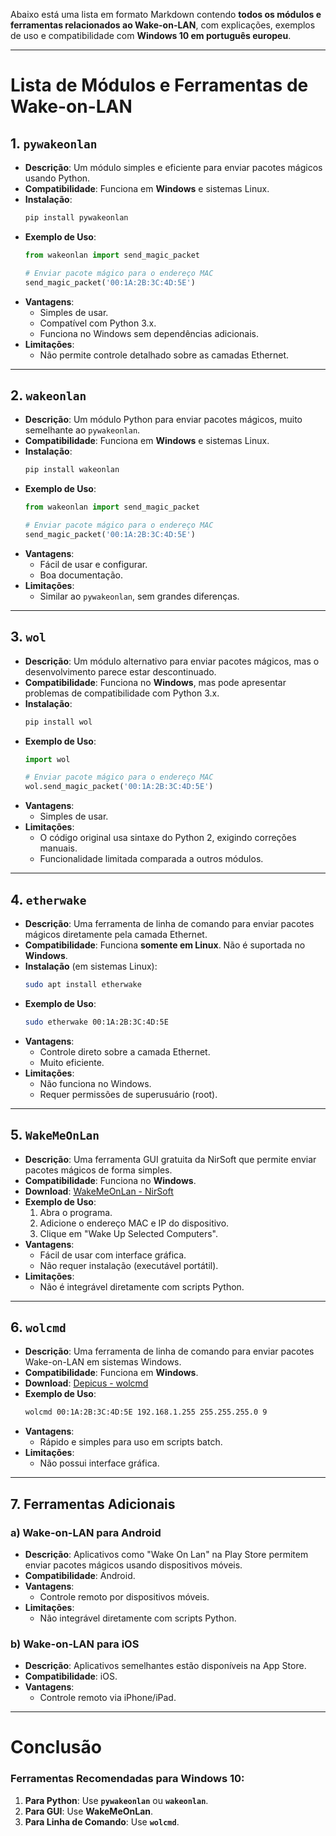 Abaixo está uma lista em formato Markdown contendo **todos os módulos e ferramentas relacionados ao Wake-on-LAN**, com explicações, exemplos de uso e compatibilidade com **Windows 10 em português europeu**.

---

# Lista de Módulos e Ferramentas de Wake-on-LAN

## 1. **`pywakeonlan`**
- **Descrição**: Um módulo simples e eficiente para enviar pacotes mágicos usando Python.
- **Compatibilidade**: Funciona em **Windows** e sistemas Linux.
- **Instalação**:
  ```bash
  pip install pywakeonlan
  ```
- **Exemplo de Uso**:
  ```python
  from wakeonlan import send_magic_packet

  # Enviar pacote mágico para o endereço MAC
  send_magic_packet('00:1A:2B:3C:4D:5E')
  ```
- **Vantagens**:
  - Simples de usar.
  - Compatível com Python 3.x.
  - Funciona no Windows sem dependências adicionais.
- **Limitações**:
  - Não permite controle detalhado sobre as camadas Ethernet.

---

## 2. **`wakeonlan`**
- **Descrição**: Um módulo Python para enviar pacotes mágicos, muito semelhante ao `pywakeonlan`.
- **Compatibilidade**: Funciona em **Windows** e sistemas Linux.
- **Instalação**:
  ```bash
  pip install wakeonlan
  ```
- **Exemplo de Uso**:
  ```python
  from wakeonlan import send_magic_packet

  # Enviar pacote mágico para o endereço MAC
  send_magic_packet('00:1A:2B:3C:4D:5E')
  ```
- **Vantagens**:
  - Fácil de usar e configurar.
  - Boa documentação.
- **Limitações**:
  - Similar ao `pywakeonlan`, sem grandes diferenças.

---

## 3. **`wol`**
- **Descrição**: Um módulo alternativo para enviar pacotes mágicos, mas o desenvolvimento parece estar descontinuado.
- **Compatibilidade**: Funciona no **Windows**, mas pode apresentar problemas de compatibilidade com Python 3.x.
- **Instalação**:
  ```bash
  pip install wol
  ```
- **Exemplo de Uso**:
  ```python
  import wol

  # Enviar pacote mágico para o endereço MAC
  wol.send_magic_packet('00:1A:2B:3C:4D:5E')
  ```
- **Vantagens**:
  - Simples de usar.
- **Limitações**:
  - O código original usa sintaxe do Python 2, exigindo correções manuais.
  - Funcionalidade limitada comparada a outros módulos.

---

## 4. **`etherwake`**
- **Descrição**: Uma ferramenta de linha de comando para enviar pacotes mágicos diretamente pela camada Ethernet.
- **Compatibilidade**: Funciona **somente em Linux**. Não é suportada no **Windows**.
- **Instalação** (em sistemas Linux):
  ```bash
  sudo apt install etherwake
  ```
- **Exemplo de Uso**:
  ```bash
  sudo etherwake 00:1A:2B:3C:4D:5E
  ```
- **Vantagens**:
  - Controle direto sobre a camada Ethernet.
  - Muito eficiente.
- **Limitações**:
  - Não funciona no Windows.
  - Requer permissões de superusuário (root).

---

## 5. **`WakeMeOnLan`**
- **Descrição**: Uma ferramenta GUI gratuita da NirSoft que permite enviar pacotes mágicos de forma simples.
- **Compatibilidade**: Funciona no **Windows**.
- **Download**: [WakeMeOnLan - NirSoft](https://www.nirsoft.net/utils/wake_on_lan.html)
- **Exemplo de Uso**:
  1. Abra o programa.
  2. Adicione o endereço MAC e IP do dispositivo.
  3. Clique em "Wake Up Selected Computers".
- **Vantagens**:
  - Fácil de usar com interface gráfica.
  - Não requer instalação (executável portátil).
- **Limitações**:
  - Não é integrável diretamente com scripts Python.

---

## 6. **`wolcmd`**
- **Descrição**: Uma ferramenta de linha de comando para enviar pacotes Wake-on-LAN em sistemas Windows.
- **Compatibilidade**: Funciona em **Windows**.
- **Download**: [Depicus - wolcmd](https://www.depicus.com/wake-on-lan/wake-on-lan-cmd)
- **Exemplo de Uso**:
  ```bash
  wolcmd 00:1A:2B:3C:4D:5E 192.168.1.255 255.255.255.0 9
  ```
- **Vantagens**:
  - Rápido e simples para uso em scripts batch.
- **Limitações**:
  - Não possui interface gráfica.

---

## 7. **Ferramentas Adicionais**
### a) **Wake-on-LAN para Android**
- **Descrição**: Aplicativos como "Wake On Lan" na Play Store permitem enviar pacotes mágicos usando dispositivos móveis.
- **Compatibilidade**: Android.
- **Vantagens**:
  - Controle remoto por dispositivos móveis.
- **Limitações**:
  - Não integrável diretamente com scripts Python.

### b) **Wake-on-LAN para iOS**
- **Descrição**: Aplicativos semelhantes estão disponíveis na App Store.
- **Compatibilidade**: iOS.
- **Vantagens**:
  - Controle remoto via iPhone/iPad.

---

# Conclusão

### Ferramentas Recomendadas para Windows 10:
1. **Para Python**: Use **`pywakeonlan`** ou **`wakeonlan`**.
2. **Para GUI**: Use **WakeMeOnLan**.
3. **Para Linha de Comando**: Use **`wolcmd`**.
